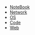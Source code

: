 
<!-- docs/_sidebar.md -->
<!-- 文件路径前不要带./; 第一个一级标题会被忽略 -->

* [NoteBook](/)
* [Network](/Net/)
* [OS](/OS/)
* [Code](/Code/)
* [Web](/Web/)
